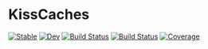 # KissCaches

[![Stable](https://img.shields.io/badge/docs-stable-blue.svg)](https://jw3126.github.io/KissCaches.jl/stable)
[![Dev](https://img.shields.io/badge/docs-dev-blue.svg)](https://jw3126.github.io/KissCaches.jl/dev)
[![Build Status](https://github.com/jw3126/KissCaches.jl/workflows/CI/badge.svg)](https://github.com/jw3126/KissCaches.jl/actions)
[![Build Status](https://travis-ci.com/jw3126/KissCaches.jl.svg?branch=master)](https://travis-ci.com/jw3126/KissCaches.jl)
[![Coverage](https://codecov.io/gh/jw3126/KissCaches.jl/branch/master/graph/badge.svg)](https://codecov.io/gh/jw3126/KissCaches.jl)
